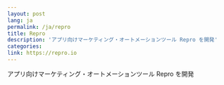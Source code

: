 ```yaml
---
layout: post
lang: ja
permalink: /ja/repro
title: Repro
description: 'アプリ向けマーケティング・オートメーションツール Repro を開発'
categories: 
link: https://repro.io
---
```


<p>アプリ向けマーケティング・オートメーションツール Repro を開発</p>
